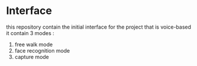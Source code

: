 # Interface
this repository contain the initial interface for the project that is voice-based
it contain 3 modes :
  1. free walk mode
  2. face recognition mode
  3. capture mode

